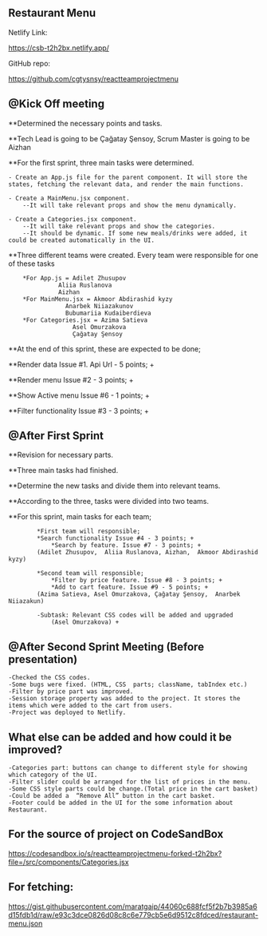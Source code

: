 ## Restaurant Menu

Netlify Link:

https://csb-t2h2bx.netlify.app/

GitHub repo:

https://github.com/cgtysnsy/reactteamprojectmenu


## @Kick Off meeting 

**Determined the necessary points and tasks.

**Tech Lead is going to  be Çağatay Şensoy, Scrum Master is going to be Aizhan 

**For the first sprint, three main tasks were determined.

	- Create an App.js file for the parent component. It will store the states, fetching the relevant data, and render the main functions.
	
	- Create a MainMenu.jsx component. 
		--It will take relevant props and show the menu dynamically.
		
	- Create a Categories.jsx component.
		--It will take relevant props and show the categories.
		--It should be dynamic. If some new meals/drinks were added, it could be created automatically in the UI.

**Three different teams were created. Every team were responsible for one of these tasks

 		*For App.js = Adilet Zhusupov
		          Aliia Ruslanova
		          Aizhan 
		*For MainMenu.jsx = Akmoor Abdirashid kyzy
		            Anarbek Niiazakunov 
		            Bubumariia Kudaiberdieva
		*For Categories.jsx = Azima Satieva
		              Asel Omurzakova 
		              Çağatay Şensoy

**At the end of this sprint, these are expected to be done;

**Render data Issue #1. Api Url - 5 points; +

**Render menu Issue #2 - 3 points; +

**Show Active menu Issue #6 - 1 points; +

**Filter functionality Issue #3 - 3 points; +


## @After First Sprint

**Revision for necessary parts.

**Three main tasks had finished.

**Determine the new tasks and divide them into relevant teams.

**According to the three, tasks were divided into two teams.

**For this sprint, main tasks for each team;

    		*First team will responsible;
 			*Search functionality Issue #4 - 3 points; +
    			*Search by feature. Issue #7 - 3 points; +
			(Adilet Zhusupov,  Aliia Ruslanova, Aizhan,  Akmoor Abdirashid kyzy)

   			*Second team will responsible;
       			*Filter by price feature. Issue #8 - 3 points; +
       			*Add to cart feature. Issue #9 - 5 points; +
			(Azima Satieva, Asel Omurzakova, Çağatay Şensoy,  Anarbek Niiazakun)		                      

			-Subtask: Relevant CSS codes will be added and upgraded
				(Asel Omurzakova) +
	
## @After Second Sprint Meeting (Before presentation)

	-Checked the CSS codes.
	-Some bugs were fixed. (HTML, CSS  parts; className, tabIndex etc.)
	-Filter by price part was improved.
	-Session storage property was added to the project. It stores the items which were added to the cart from users.
	-Project was deployed to Netlify.

##  What else can be added and how could it be improved?

	-Categories part: buttons can change to different style for showing which category of the UI.
	-Filter slider could be arranged for the list of prices in the menu. 
	-Some CSS style parts could be change.(Total price in the cart basket)
	-Could be added a  “Remove All” button in the cart basket.
	-Footer could be added in the UI for the some information about Restaurant.




## For the source of project on CodeSandBox

https://codesandbox.io/s/reactteamprojectmenu-forked-t2h2bx?file=/src/components/Categories.jsx

## For fetching:

https://gist.githubusercontent.com/maratgaip/44060c688fcf5f2b7b3985a6d15fdb1d/raw/e93c3dce0826d08c8c6e779cb5e6d9512c8fdced/restaurant-menu.json


